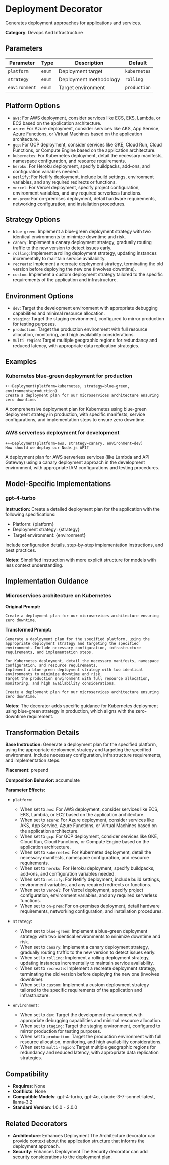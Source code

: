 # Deployment Decorator

Generates deployment approaches for applications and services.

**Category**: Devops And Infrastructure

## Parameters

| Parameter | Type | Description | Default |
|-----------|------|-------------|--------|
| `platform` | `enum` | Deployment target | `kubernetes` |
| `strategy` | `enum` | Deployment methodology | `rolling` |
| `environment` | `enum` | Target environment | `production` |

## Platform Options

- `aws`: For AWS deployment, consider services like ECS, EKS, Lambda, or EC2 based on the application architecture.
- `azure`: For Azure deployment, consider services like AKS, App Service, Azure Functions, or Virtual Machines based on the application architecture.
- `gcp`: For GCP deployment, consider services like GKE, Cloud Run, Cloud Functions, or Compute Engine based on the application architecture.
- `kubernetes`: For Kubernetes deployment, detail the necessary manifests, namespace configuration, and resource requirements.
- `heroku`: For Heroku deployment, specify buildpacks, add-ons, and configuration variables needed.
- `netlify`: For Netlify deployment, include build settings, environment variables, and any required redirects or functions.
- `vercel`: For Vercel deployment, specify project configuration, environment variables, and any required serverless functions.
- `on-prem`: For on-premises deployment, detail hardware requirements, networking configuration, and installation procedures.

## Strategy Options

- `blue-green`: Implement a blue-green deployment strategy with two identical environments to minimize downtime and risk.
- `canary`: Implement a canary deployment strategy, gradually routing traffic to the new version to detect issues early.
- `rolling`: Implement a rolling deployment strategy, updating instances incrementally to maintain service availability.
- `recreate`: Implement a recreate deployment strategy, terminating the old version before deploying the new one (involves downtime).
- `custom`: Implement a custom deployment strategy tailored to the specific requirements of the application and infrastructure.

## Environment Options

- `dev`: Target the development environment with appropriate debugging capabilities and minimal resource allocation.
- `staging`: Target the staging environment, configured to mirror production for testing purposes.
- `production`: Target the production environment with full resource allocation, monitoring, and high availability considerations.
- `multi-region`: Target multiple geographic regions for redundancy and reduced latency, with appropriate data replication strategies.

## Examples

### Kubernetes blue-green deployment for production

```
+++Deployment(platform=kubernetes, strategy=blue-green, environment=production)
Create a deployment plan for our microservices architecture ensuring zero downtime.
```

A comprehensive deployment plan for Kubernetes using blue-green deployment strategy in production, with specific manifests, service configurations, and implementation steps to ensure zero downtime.

### AWS serverless deployment for development

```
+++Deployment(platform=aws, strategy=canary, environment=dev)
How should we deploy our Node.js API?
```

A deployment plan for AWS serverless services (like Lambda and API Gateway) using a canary deployment approach in the development environment, with appropriate IAM configurations and testing procedures.

## Model-Specific Implementations

### gpt-4-turbo

**Instruction:** Create a detailed deployment plan for the application with the following specifications:
- Platform: {platform}
- Deployment strategy: {strategy}
- Target environment: {environment}

Include configuration details, step-by-step implementation instructions, and best practices.

**Notes:** Simplified instruction with more explicit structure for models with less context understanding.


## Implementation Guidance

### Microservices architecture on Kubernetes

**Original Prompt:**
```
Create a deployment plan for our microservices architecture ensuring zero downtime.
```

**Transformed Prompt:**
```
Generate a deployment plan for the specified platform, using the appropriate deployment strategy and targeting the specified environment. Include necessary configuration, infrastructure requirements, and implementation steps.

For Kubernetes deployment, detail the necessary manifests, namespace configuration, and resource requirements.
Implement a blue-green deployment strategy with two identical environments to minimize downtime and risk.
Target the production environment with full resource allocation, monitoring, and high availability considerations.

Create a deployment plan for our microservices architecture ensuring zero downtime.
```

**Notes:** The decorator adds specific guidance for Kubernetes deployment using blue-green strategy in production, which aligns with the zero-downtime requirement.

## Transformation Details

**Base Instruction:** Generate a deployment plan for the specified platform, using the appropriate deployment strategy and targeting the specified environment. Include necessary configuration, infrastructure requirements, and implementation steps.

**Placement:** prepend

**Composition Behavior:** accumulate

**Parameter Effects:**

- `platform`:
  - When set to `aws`: For AWS deployment, consider services like ECS, EKS, Lambda, or EC2 based on the application architecture.
  - When set to `azure`: For Azure deployment, consider services like AKS, App Service, Azure Functions, or Virtual Machines based on the application architecture.
  - When set to `gcp`: For GCP deployment, consider services like GKE, Cloud Run, Cloud Functions, or Compute Engine based on the application architecture.
  - When set to `kubernetes`: For Kubernetes deployment, detail the necessary manifests, namespace configuration, and resource requirements.
  - When set to `heroku`: For Heroku deployment, specify buildpacks, add-ons, and configuration variables needed.
  - When set to `netlify`: For Netlify deployment, include build settings, environment variables, and any required redirects or functions.
  - When set to `vercel`: For Vercel deployment, specify project configuration, environment variables, and any required serverless functions.
  - When set to `on-prem`: For on-premises deployment, detail hardware requirements, networking configuration, and installation procedures.

- `strategy`:
  - When set to `blue-green`: Implement a blue-green deployment strategy with two identical environments to minimize downtime and risk.
  - When set to `canary`: Implement a canary deployment strategy, gradually routing traffic to the new version to detect issues early.
  - When set to `rolling`: Implement a rolling deployment strategy, updating instances incrementally to maintain service availability.
  - When set to `recreate`: Implement a recreate deployment strategy, terminating the old version before deploying the new one (involves downtime).
  - When set to `custom`: Implement a custom deployment strategy tailored to the specific requirements of the application and infrastructure.

- `environment`:
  - When set to `dev`: Target the development environment with appropriate debugging capabilities and minimal resource allocation.
  - When set to `staging`: Target the staging environment, configured to mirror production for testing purposes.
  - When set to `production`: Target the production environment with full resource allocation, monitoring, and high availability considerations.
  - When set to `multi-region`: Target multiple geographic regions for redundancy and reduced latency, with appropriate data replication strategies.

## Compatibility

- **Requires**: None
- **Conflicts**: None
- **Compatible Models**: gpt-4-turbo, gpt-4o, claude-3-7-sonnet-latest, llama-3.2
- **Standard Version**: 1.0.0 - 2.0.0

## Related Decorators

- **Architecture**: Enhances Deployment The Architecture decorator can provide context about the application structure that informs the deployment approach.
- **Security**: Enhances Deployment The Security decorator can add security considerations to the deployment plan.
